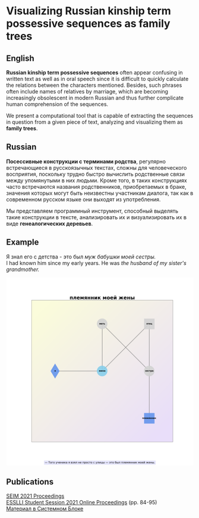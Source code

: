 # Visualizing Russian kinship term possessive sequences as family trees

## English

**Russian kinship term possessive sequences** often appear confusing in written text as well as in oral speech since it is difficult to quickly calculate the relations between the characters mentioned. Besides, such phrases often include names of relatives by marriage, which are becoming increasingly obsolescent in modern Russian and thus further complicate human comprehension of the sequences.

We present a computational tool that is capable of extracting the sequences in question from a given piece of text, analyzing and visualizing them as **family trees**.

## Russian

**Посессивные конструкции с терминами родства**, регулярно встречающиеся в русскоязычных текстах, сложны для человеческого восприятия, поскольку трудно быстро вычислить родственные связи между упомянутыми в них людьми. Кроме того, в таких конструкциях часто встречаются названия родственников, приобретаемых в браке, значения которых могут быть неизвестны участникам диалога, так как в современном русском языке они выходят из употребления. 

Мы представляем программный инструмент, способный выделять такие конструкции в тексте, анализировать их и визуализировать их в виде **генеалогических деревьев**.

## Example

Я знал его с детства - это был *муж бабушки моей сестры.*  
I had known him since my early years. He was *the husband of my sister's grandmother.*

<img src="https://github.com/Magic-near/building-family-trees/blob/master/graph.png" width='800'/>

## Publications
[SEIM 2021 Proceedings](http://ceur-ws.org/Vol-2953/SEIM_2021_paper_11.pdf)  
[ESSLLI Student Session 2021 Online Proceedings](https://www.dropbox.com/s/eggsrltjp4hqtuw/ESSLLI_2021_Online_Proceedings_new.pdf?dl=0) (pp. 84-95)  
[Материал в Системном Блоке](https://sysblok.ru/knowhow/kak-prevratit-tekst-v-genealogicheskoe-drevo-s-pomoshhju-python/?fbclid=IwAR0gvPTt7-Q-b2xFTBVQiJXBblzyqazHdApzwL9irMCVAXWMicQrRF43j5M)
